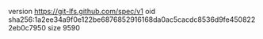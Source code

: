 version https://git-lfs.github.com/spec/v1
oid sha256:1a2ee34a9f0e122be6876852916168da0ac5cacdc8536d9fe4508222eb0c7950
size 9590
